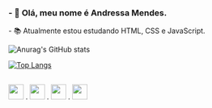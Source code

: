### - 👋 Olá, meu nome é Andressa Mendes.
<p> - 📚 Atualmente estou estudando HTML, CSS e JavaScript. </p>

![Anurag's GitHub stats](https://github-readme-stats.vercel.app/api?username=AndressaMendess&show_icons=true&theme=onedark)

[![Top Langs](https://github-readme-stats.vercel.app/api/top-langs/?username=AndressaMendess)](https://github.com/anuraghazra/github-readme-stats)

##

<img height="30" src="https://cdn.jsdelivr.net/gh/devicons/devicon/icons/figma/figma-original.svg" /> . <img  height="30" src="https://cdn.jsdelivr.net/gh/devicons/devicon/icons/html5/html5-plain-wordmark.svg" /> . <img height="30" src="https://cdn.jsdelivr.net/gh/devicons/devicon/icons/css3/css3-plain-wordmark.svg" /> . <img height="30" src="https://cdn.jsdelivr.net/gh/devicons/devicon/icons/javascript/javascript-plain.svg" />

          
          
          
          
          


